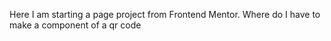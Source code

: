 Here I am starting a page project from Frontend Mentor. Where do I have to make a component of a qr code
